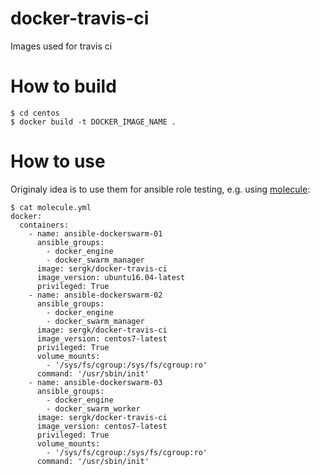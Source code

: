 # docker-travis-ci
Images used for travis ci

# How to build

    $ cd centos
    $ docker build -t DOCKER_IMAGE_NAME .

# How to use
Originaly idea is to use them for ansible role testing, e.g. using [molecule](https://github.com/metacloud/molecule):

    $ cat molecule.yml
    docker:
      containers:
        - name: ansible-dockerswarm-01
          ansible_groups:
            - docker_engine
            - docker_swarm_manager
          image: sergk/docker-travis-ci
          image_version: ubuntu16.04-latest
          privileged: True
        - name: ansible-dockerswarm-02
          ansible_groups:
            - docker_engine
            - docker_swarm_manager
          image: sergk/docker-travis-ci
          image_version: centos7-latest
          privileged: True
          volume_mounts:
            - '/sys/fs/cgroup:/sys/fs/cgroup:ro'
          command: '/usr/sbin/init'
        - name: ansible-dockerswarm-03
          ansible_groups:
            - docker_engine
            - docker_swarm_worker
          image: sergk/docker-travis-ci
          image_version: centos7-latest
          privileged: True
          volume_mounts:
            - '/sys/fs/cgroup:/sys/fs/cgroup:ro'
          command: '/usr/sbin/init'
